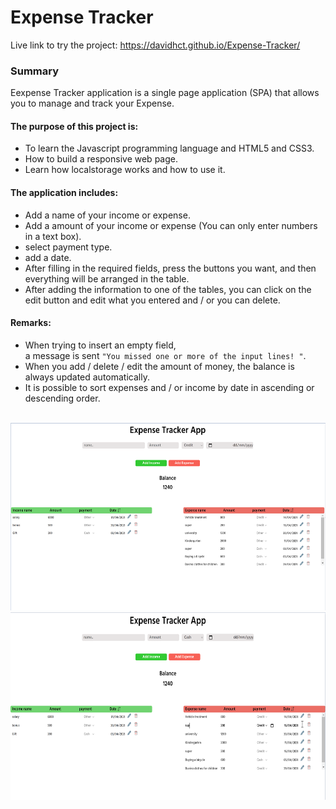 # Expense Tracker

Live link to try the project: https://davidhct.github.io/Expense-Tracker/

### Summary

Eexpense Tracker application is a single page application (SPA) that allows you to manage and track your Expense.<br>

#### The purpose of this project is:

- To learn the Javascript programming language and HTML5 and CSS3.
- How to build a responsive web page.
- Learn how localstorage works and how to use it.

#### The application includes:

- Add a name of your income or expense.
- Add a amount of your income or expense (You can only enter numbers in a text box).
- select payment type.
- add a date.
- After filling in the required fields, press the buttons you want, and then everything will be arranged in the table.
- After adding the information to one of the tables, you can click on the edit button and edit what you entered and / or you can delete.

#### Remarks:

- When trying to insert an empty field,<br>a message is sent `"You missed one or more of the input lines! "`.
- When you add / delete / edit the amount of money, the balance is always updated automatically.
- It is possible to sort expenses and / or income by date in ascending or descending order.<br><br>

<kbd><img src="/demo images/img_1.png" width="630" height="300"></kbd><br>
<kbd><img src="/demo images/img_2.png" width="630" height="300"></kbd>
